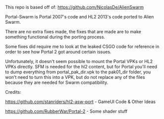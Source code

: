 This repo is based off of: https://github.com/NicolasDe/AlienSwarm

Portal-Swarm is Portal 2007's code and HL2 2013's code ported to Alien Swarm.

There are no extra fixes made, the fixes that are made are to make something functional during the porting process.

Some fixes did require me to look at the leaked CSGO code for reference in order to see how Portal 2 got around certain issues.

Unfortunately, it doesn't seem possible to mount the Portal VPKs or HL2 VPKs directly. SFM is needed for the hl2 content, but for Portal you'll need to dump everything from portal_pak_dir.vpk to the pak01_dir folder, you won't need to turn this into a VPK, but do not replace any of the files because they are needed for Swarm compatibility.


Credits:

https://github.com/stanriders/hl2-asw-port - GameUI Code & Other Ideas

https://github.com/RubberWar/Portal-2 - Some shader stuff